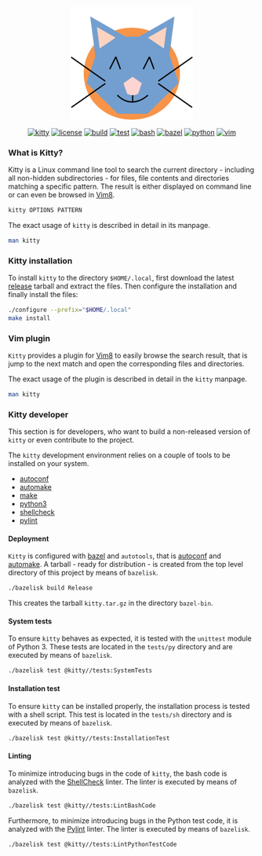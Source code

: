 <p align="center"><img src="/imgs/kitty-emblem.svg" alt="kitty" width="250"></p>

<p align="center">
    <a href="https://img.shields.io/badge/kitty-v1.5-purple.svg"><img src="https://img.shields.io/badge/kitty-v1.5-purple.svg" alt="kitty"></a>
    <a href="https://img.shields.io/badge/license-MIT-blue.svg"><img src="https://img.shields.io/badge/license-MIT-blue.svg" alt="license"></a>
    <a href="https://github.com/SchneePingu/kitty/actions/workflows/deployment.yml/badge.svg"><img src="https://github.com/SchneePingu/kitty/actions/workflows/deployment.yml/badge.svg" alt="build"></a>
    <a href="https://github.com/SchneePingu/kitty/actions/workflows/tests.yml/badge.svg"><img src="https://github.com/SchneePingu/kitty/actions/workflows/tests.yml/badge.svg" alt="test"></a>
    <a href="https://img.shields.io/badge/bash-v4.4-orange.svg"><img src="https://img.shields.io/badge/bash-v4.4-orange.svg" alt="bash"></a>
    <a href="https://img.shields.io/badge/bazel-v4.0-orange.svg"><img src="https://img.shields.io/badge/bazel-v4.0-orange.svg" alt="bazel"></a>
    <a href="https://img.shields.io/badge/python-v3.6-orange.svg"><img src="https://img.shields.io/badge/python-v3.6-orange.svg" alt="python"></a>
    <a href="https://img.shields.io/badge/vim-v8.0-orange.svg"><img src="https://img.shields.io/badge/vim-v8.0-orange.svg" alt="vim"></a>
</p>

### What is Kitty?

Kitty is a Linux command line tool to search the current directory - including all non-hidden subdirectories - for files, file contents and directories matching a specific pattern. The result is either displayed on command line or can even be browsed in [Vim8](https://vim8.org/).

```bash
kitty OPTIONS PATTERN
```

The exact usage of `kitty` is described in detail in its manpage.

```bash
man kitty
```

### Kitty installation

To install `kitty` to the directory `$HOME/.local`,
first download the latest [release](https://github.com/SchneePingu/kitty/releases/latest) tarball and
extract the files.
Then configure the installation and
finally install the files:

```bash
./configure --prefix="$HOME/.local"
make install
```

### Vim plugin

`Kitty` provides a plugin for [Vim8](https://vim8.org/) to easily browse the search result,
that is jump to the next match and open the corresponding files and directories.

The exact usage of the plugin is described in detail in the `kitty` manpage.

```bash
man kitty
```

### Kitty developer

This section is for developers, who want to build a non-released version of `kitty` or even contribute to the project.

The `kitty` development environment relies on a couple of tools to be installed on your system.
* [autoconf](https://www.gnu.org/software/autoconf/autoconf.html)
* [automake](https://www.gnu.org/software/automake/automake.html)
* [make](https://www.gnu.org/software/make/make.html)
* [python3](https://www.python.org/)
* [shellcheck](https://www.shellcheck.net/)
* [pylint](https://pylint.org/)

#### Deployment

`Kitty` is configured with [bazel](https://bazel.build/) and `autotools`, that is [autoconf](https://www.gnu.org/software/autoconf/autoconf.html) and [automake](https://www.gnu.org/software/automake/automake.html).
A tarball - ready for distribution - is created from the top level directory of this project by means of `bazelisk`.

```bash
./bazelisk build Release
```

This creates the tarball `kitty.tar.gz` in the directory `bazel-bin`.

#### System tests

To ensure `kitty` behaves as expected, it is tested with the `unittest` module of Python 3.
These tests are located in the `tests/py` directory and are executed by means of `bazelisk`.

```bash
./bazelisk test @kitty//tests:SystemTests
```

#### Installation test

To ensure `kitty` can be installed properly, the installation process is tested with a shell script.
This test is located in the `tests/sh` directory and is executed by means of `bazelisk`.

```bash
./bazelisk test @kitty//tests:InstallationTest
```

#### Linting

To minimize introducing bugs in the code of `kitty`, the bash code is analyzed with the [ShellCheck](https://www.shellcheck.net/) linter.
The linter is executed by means of `bazelisk`.

```bash
./bazelisk test @kitty//tests:LintBashCode
```

Furthermore, to minimize introducing bugs in the Python test code, it is analyzed with the [Pylint](https://pylint.org/) linter.
The linter is executed by means of `bazelisk`.

```bash
./bazelisk test @kitty//tests:LintPythonTestCode
```
